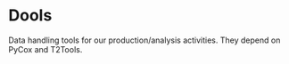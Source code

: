 # Dools

Data handling tools for our production/analysis activities. They depend on PyCox and T2Tools.
